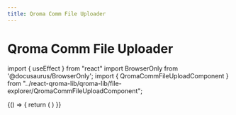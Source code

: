 ```yaml
---
title: Qroma Comm File Uploader
---
```


# Qroma Comm File Uploader

import { useEffect } from "react"
import BrowserOnly from '@docusaurus/BrowserOnly';
import { QromaCommFileUploadComponent } from "../react-qroma-lib/qroma-lib/file-explorer/QromaCommFileUploadComponent";


<BrowserOnly>
{() => {
  return (
    <QromaCommFileUploadComponent
      />
  )
}}
</BrowserOnly>